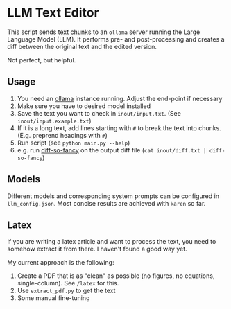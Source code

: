 # LLM Text Editor
This script sends text chunks to an `ollama` server running the Large Language Model (LLM).
It performs pre- and post-processing and creates a diff between the original text and the edited version.

Not perfect, but helpful.

## Usage
1. You need an [ollama](https://github.com/ollama/ollama/) instance running. Adjust the end-point if necessary
2. Make sure you have to desired model installed
3. Save the text you want to check in `inout/input.txt`. (See `inout/input.example.txt`)
4. If it is a long text, add lines starting with `#` to break the text into chunks. (E.g. preprend headings with `#`)
5. Run script (see `python main.py --help`)
6. e.g. run [diff-so-fancy](https://github.com/so-fancy/diff-so-fancy) on the output diff file (`cat inout/diff.txt | diff-so-fancy`)

## Models
Different models and corresponding system prompts can be configured in `llm_config.json`.
Most concise results are achieved with `karen` so far.


## Latex
If you are writing a latex article and want to process the text, you need to somehow extract it from there.
I haven't found a good way yet. 

My current approach is the following:
1. Create a PDF that is as "clean" as possible (no figures, no equations, single-column). See `/latex` for this.
2. Use `extract_pdf.py` to get the text
3. Some manual fine-tuning